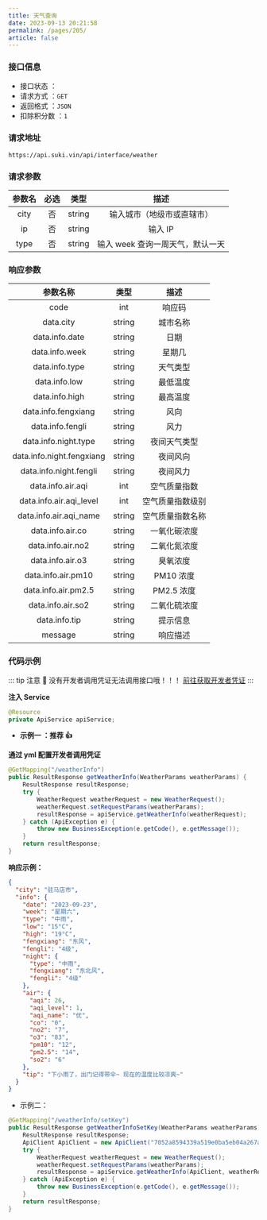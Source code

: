 ```yaml
---
title: 天气查询
date: 2023-09-13 20:21:58
permalink: /pages/205/
article: false
---
```


### 接口信息

- 接口状态 ： <Badge text="正常"/>
- 请求方式 ：`GET`
- 返回格式 ：`JSON`
- 扣除积分数 ：`1`

### 请求地址

```shell
https://api.suki.vin/api/interface/weather
```

### 请求参数

| 参数名 | 必选 |  类型  |               描述               |
| :----: | :--: | :----: | :------------------------------: |
|  city  |  否  | string |    输入城市（地级市或直辖市）    |
|   ip   |  否  | string |             输入 IP              |
|  type  |  否  | string | 输入 week 查询一周天气，默认一天 |

### 响应参数

|         参数名称          |  类型  |       描述       |
| :-----------------------: | :----: | :--------------: |
|           code            |  int   |      响应码      |
|         data.city         | string |     城市名称     |
|      data.info.date       | string |       日期       |
|      data.info.week       | string |      星期几      |
|      data.info.type       | string |     天气类型     |
|       data.info.low       | string |     最低温度     |
|      data.info.high       | string |     最高温度     |
|    data.info.fengxiang    | string |       风向       |
|     data.info.fengli      | string |       风力       |
|   data.info.night.type    | string |   夜间天气类型   |
| data.info.night.fengxiang | string |     夜间风向     |
|  data.info.night.fengli   | string |     夜间风力     |
|     data.info.air.aqi     |  int   |   空气质量指数   |
|  data.info.air.aqi_level  |  int   | 空气质量指数级别 |
|  data.info.air.aqi_name   | string | 空气质量指数名称 |
|     data.info.air.co      | string |   一氧化碳浓度   |
|     data.info.air.no2     | string |   二氧化氮浓度   |
|     data.info.air.o3      | string |     臭氧浓度     |
|    data.info.air.pm10     | string |    PM10 浓度     |
|    data.info.air.pm2.5    | string |    PM2.5 浓度    |
|     data.info.air.so2     | string |   二氧化硫浓度   |
|       data.info.tip       | string |     提示信息     |
|          message          | string |     响应描述     |

### 代码示例

::: tip 注意 🔔️
没有开发者调用凭证无法调用接口哦！！！ [前往获取开发者凭证](https://doc.suki.vin/account/center)
:::

**注入 Service**

```java
@Resource
private ApiService apiService;
```

- **示例一 ：推荐 👍**

**通过 yml 配置开发者调用凭证**

```java
@GetMapping("/weatherInfo")
public ResultResponse getWeatherInfo(WeatherParams weatherParams) {
    ResultResponse resultResponse;
    try {
        WeatherRequest weatherRequest = new WeatherRequest();
        weatherRequest.setRequestParams(weatherParams);
        resultResponse = apiService.getWeatherInfo(weatherRequest);
    } catch (ApiException e) {
        throw new BusinessException(e.getCode(), e.getMessage());
    }
    return resultResponse;
}
```

**响应示例：**

```json
{
  "city": "驻马店市",
  "info": {
    "date": "2023-09-23",
    "week": "星期六",
    "type": "中雨",
    "low": "15°C",
    "high": "19°C",
    "fengxiang": "东风",
    "fengli": "4级",
    "night": {
      "type": "中雨",
      "fengxiang": "东北风",
      "fengli": "4级"
    },
    "air": {
      "aqi": 26,
      "aqi_level": 1,
      "aqi_name": "优",
      "co": "0",
      "no2": "7",
      "o3": "83",
      "pm10": "12",
      "pm2.5": "14",
      "so2": "6"
    },
    "tip": "下小雨了，出门记得带伞~ 现在的温度比较凉爽~"
  }
}
```

- 示例二：

```Java
@GetMapping("/weatherInfo/setKey")
public ResultResponse getWeatherInfoSetKey(WeatherParams weatherParams) {
    ResultResponse resultResponse;
    ApiClient ApiClient = new ApiClient("7052a8594339a519e0ba5eb04a267a60", "d8d6df60ab209385a09ac796f1dfe3e1");
    try {
        WeatherRequest weatherRequest = new WeatherRequest();
        weatherRequest.setRequestParams(weatherParams);
        resultResponse = apiService.getWeatherInfo(ApiClient, weatherRequest);
    } catch (ApiException e) {
        throw new BusinessException(e.getCode(), e.getMessage());
    }
    return resultResponse;
}
```
